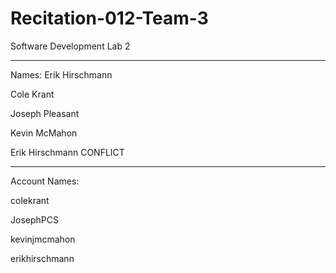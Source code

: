 # Recitation-012-Team-3
Software Development Lab 2

-----
Names: Erik Hirschmann

Cole Krant

Joseph Pleasant

Kevin McMahon

Erik Hirschmann
CONFLICT


-----
Account Names:

colekrant

JosephPCS

kevinjmcmahon

erikhirschmann

